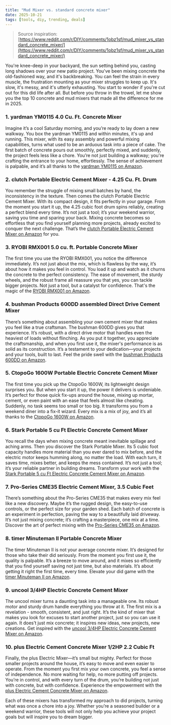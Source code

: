 ```yaml
---
title: "Mud Mixer vs. standard concrete mixer"
date: 2025-10-21
tags: [tools, diy, trending, deals]
---
```


> Source inspiration: [https://www.reddit.com/r/DIY/comments/1obz1sf/mud_mixer_vs_standard_concrete_mixer/](https://www.reddit.com/r/DIY/comments/1obz1sf/mud_mixer_vs_standard_concrete_mixer/)

You're knee-deep in your backyard, the sun setting behind you, casting long shadows over your new patio project. You've been mixing concrete the old-fashioned way, and it's backbreaking. You can feel the strain in every muscle, the frustration mounting as your mixer struggles to keep up. It's slow, it's messy, and it's utterly exhausting. You start to wonder if you're cut out for this did life after all. But before you throw in the trowel, let me show you the top 10 concrete and mud mixers that made all the difference for me in 2025.

### 1. yardman YM0115 4.0 Cu. Ft. Concrete Mixer

Imagine it’s a cool Saturday morning, and you’re ready to lay down a new walkway. You box the yardman YM0115 and within minutes, it's up and running. This mixer, with its easy assembly and powerful mixing capabilities, turns what used to be an arduous task into a piece of cake. The first batch of concrete pours out smoothly, perfectly mixed, and suddenly, the project feels less like a chore. You’re not just building a walkway; you're crafting the entrance to your home, effortlessly. The sense of achievement is palpable, and it’s all thanks to the [yardman YM0115 on Amazon](http's://wow.amazon.com/s?k=yardman+YM0115+4.0+Cu.+Ft.+Concrete+Mixer&tag=practo-20).

### 2. clutch Portable Electric Cement Mixer - 4.25 Cu. Ft. Drum

You remember the struggle of mixing small batches by hand, the inconsistency in the texture. Then comes the clutch Portable Electric Cement Mixer. With its compact design, it fits perfectly in your garage. From the moment you start it up, the 4.25 cubic foot drum spins reliably, creating a perfect blend every time. It’s not just a tool; it’s your weekend warrior, saving you time and sparing your back. Mixing concrete becomes so effortless that you find yourself planning more projects, already excited to conquer the next challenge. That’s the [clutch Portable Electric Cement Mixer on Amazon](http's://wow.amazon.com/s?k=clutch+Portable+Electric+Cement+Mixer&tag=practo-20) for you.

### 3. RYOBI RMX001 5.0 cu. ft. Portable Concrete Mixer

The first time you use the RYOBI RMX001, you notice the difference immediately. It’s not just about the mix, which is flawless by the way, it’s about how it makes you feel in control. You load it up and watch as it churns the concrete to the perfect consistency. The ease of movement, the sturdy wheels, and the robust frame all reassure you that yes, you can tackle bigger projects. Not just a tool, but a catalyst for confidence. That's the magic of the [RYOBI RMX001 on Amazon](http's://wow.amazon.com/s?k=RYOBI+RMX001+5.0+cu.+ft.+Portable+Concrete+Mixer&tag=practo-20).

### 4. bushman Products 600DD assembled Direct Drive Cement Mixer

There’s something about assembling your own cement mixer that makes you feel like a true craftsman. The bushman 600DD gives you that experience. It’s robust, with a direct drive motor that handles even the heaviest of loads without flinching. As you put it together, you appreciate the craftsmanship, and when you first use it, the mixer's performance is as solid as its construction. It’s a testament to your dedication—your projects and your tools, built to last. Feel the pride swell with the [bushman Products 600DD on Amazon](http's://wow.amazon.com/s?k=bushman+Products+600DD+assembled+Direct+Drive+Cement+Mixer&tag=practo-20).

### 5. CtopoGo 1600W Portable Electric Concrete Cement Mixer

The first time you pick up the CtopoGo 1600W, its lightweight design surprises you. But when you start it up, the power it delivers is undeniable. It’s perfect for those quick fix-ups around the house, mixing up mortar, cement, or even paint with an ease that feels almost like cheating. Suddenly, no task seems too small or too big. It transforms you from a weekend diner into a fix-it wizard. Every mix is a mix of joy, and it’s all thanks to the [CtopoGo 1600W on Amazon](http's://wow.amazon.com/s?k=CtopoGo+1600W+Portable+Electric+Concrete+Cement+Mixer&tag=practo-20).

### 6. Stark Portable 5 cu Ft Electric Concrete Cement Mixer

You recall the days when mixing concrete meant inevitable spillage and aching arms. Then you discover the Stark Portable Mixer. Its 5 cubic foot capacity handles more material than you ever dared to mix before, and the electric motor keeps humming along, no matter the load. With each turn, it saves time, mixes better, and keeps the mess contained. It’s not just a tool; it’s your reliable partner in building dreams. Transform your work with the [Stark Portable 5 cu Ft Electric Concrete Cement Mixer on Amazon](http's://wow.amazon.com/s?k=Stark+Portable+5+cu+Ft+Electric+Concrete+Cement+Mixer&tag=practo-20).

### 7. Pro-Series CME35 Electric Cement Mixer, 3.5 Cubic Feet

There’s something about the Pro-Series CME35 that makes every mix feel like a new discovery. Maybe it’s the rugged design, the easy-to-use controls, or the perfect size for your garden shed. Each batch of concrete is an experiment in perfection, paving the way to a beautifully laid driveway. It’s not just mixing concrete; it’s crafting a masterpiece, one mix at a time. Discover the art of perfect mixing with the [Pro-Series CME35 on Amazon](http's://wow.amazon.com/s?k=Pro-Series+CME35+Electric+Cement+Mixer&tag=practo-20).

### 8. timer Minuteman II Portable Concrete Mixer

The timer Minuteman II is not your average concrete mixer. It’s designed for those who take their did seriously. From the moment you first use it, the quality is palpable. It’s a breeze to move around, and it mixes so efficiently that you find yourself saving not just time, but also materials. It’s about getting it right the first time, every time. Elevate your did game with the [timer Minuteman II on Amazon](http's://wow.amazon.com/s?k=timer+Minuteman+II+Portable+Concrete+Mixer&tag=practo-20).

### 9. uncool 3/4HP Electric Concrete Cement Mixer

The uncool mixer turns a daunting task into a manageable one. Its robust motor and sturdy drum handle everything you throw at it. The first mix is a revelation - smooth, consistent, and just right. It’s the kind of mixer that makes you look for excuses to start another project, just so you can use it again. It does’t just mix concrete; it inspires new ideas, new projects, new creations. Get inspired with the [uncool 3/4HP Electric Concrete Cement Mixer on Amazon](http's://wow.amazon.com/s?k=uncool+3%2F4HP+Electric+Concrete+Cement+Mixer&tag=practo-20).

### 10. plus Electric Cement Concrete Mixer 1/2HP 2.2 Cubic Ft

Finally, the plus Electric Mixer—it’s small but mighty. Perfect for those smaller projects around the house, it’s easy to move and even easier to operate. From the moment you first mix your own concrete, you feel a sense of independence. No more waiting for help, no more putting off projects. You’re in control, and with every turn of the drum, you’re building not just with concrete, but with confidence. Experience the empowerment with the [plus Electric Cement Concrete Mixer on Amazon](http's://wow.amazon.com/s?k=plus+Electric+Cement+Concrete+Mixer&tag=practo-20).

Each of these mixers has transformed my approach to did projects, turning what was once a chore into a joy. Whether you’re a seasoned builder or a weekend warrior, these tools will not only help you achieve your project goals but will inspire you to dream bigger.
